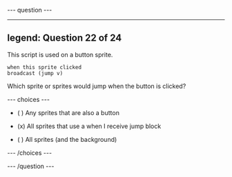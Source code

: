--- question ---

---
legend: Question 22 of 24
---

This script is used on a button sprite.

```blocks3
when this sprite clicked 
broadcast (jump v)
```

Which sprite or sprites would jump when the button is clicked?

--- choices ---

- ( )  Any sprites that are also a button
  
- (x)  All sprites that use a when I receive jump block

- ( )  All sprites (and the background)

--- /choices ---

--- /question ---
